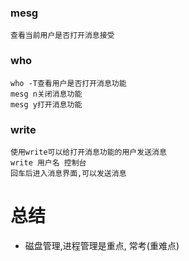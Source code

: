 ### mesg
    查看当前用户是否打开消息接受
### who
    who -T查看用户是否打开消息功能
    mesg n关闭消息功能
    mesg y打开消息功能

### write
    使用write可以给打开消息功能的用户发送消息
    write 用户名 控制台
    回车后进入消息界面,可以发送消息

# 总结
- 磁盘管理,进程管理是重点, 常考(重难点)